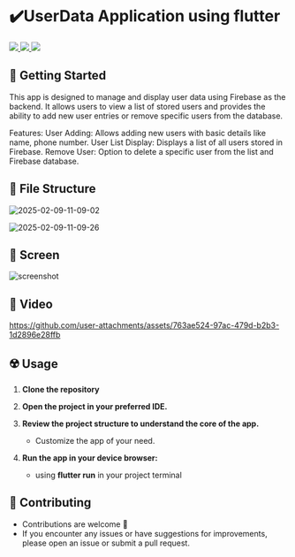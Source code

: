 # ✔️UserData Application using flutter

<div align="start">
     <a href="https://linkedin.com/in/sally-ahmed-ismail" target="_blank">
        <img src="https://img.shields.io/badge/LinkedIn-0077B5?style=for-the-badge&logo=linkedin&logoColor=white" target="_blank" />
    </a>
     
  <a href="mailto:engsaahmed8@gmail.com">
    <img src="https://img.shields.io/badge/Gmail-333333?style=for-the-badge&logo=gmail&logoColor=red" />
  </a>
  <a href="https://github.com/sally-ahmed-ismael?tab=repositories">
    <img src="https://img.shields.io/badge/Portfolio-0077B5?style=for-the-badge&logoColor=white" />
  </a>
</div>

## 🚀 Getting Started

This app is designed to manage and display user data using Firebase as the backend. It allows users to view a list of stored users and provides the ability to add new user entries or remove specific users from the database.

Features:
User Adding: Allows adding new users with basic details like name, phone number.
User List Display: Displays a list of all users stored in Firebase.
Remove User: Option to delete a specific user from the list and Firebase database.

## 📁 File Structure
![2025-02-09-11-09-02](https://github.com/user-attachments/assets/6b5270da-3e5a-437d-9561-89cd1e80e4c4)

![2025-02-09-11-09-26](https://github.com/user-attachments/assets/2c54492a-4d5e-4011-8f23-55f2678e609c)


## 🎥 Screen
![screenshot](https://github.com/user-attachments/assets/5a5e6b80-f0fc-4796-9ce4-daf78e23f8c3)



## 🎥 Video



https://github.com/user-attachments/assets/763ae524-97ac-479d-b2b3-1d2896e28ffb





## ☢️ Usage

1. **Clone the repository**

2. **Open the project in your preferred IDE.**

   
3. **Review the project structure to understand the core of the app.**
   - Customize the app of your need.

4. **Run the app in your device browser:**
   - using **flutter run** in your project terminal 

   

## 🚨 Contributing

- Contributions are welcome 💜
- If you encounter any issues or have suggestions for improvements, please open an issue or submit a pull request.
